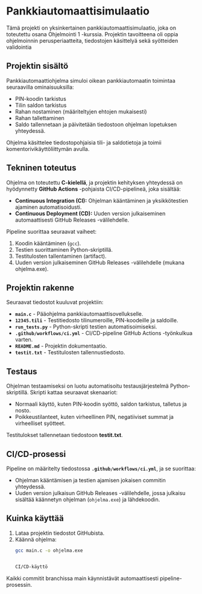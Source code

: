 # Pankkiautomaattisimulaatio

Tämä projekti on yksinkertainen pankkiautomaattisimulaatio, joka on toteutettu osana Ohjelmointi 1 -kurssia. Projektin tavoitteena oli oppia ohjelmoinnin perusperiaatteita, tiedostojen käsittelyä sekä syötteiden validointia

## Projektin sisältö

Pankkiautomaattiohjelma simuloi oikean pankkiautomaatin toimintaa seuraavilla ominaisuuksilla:
- PIN-koodin tarkistus
- Tilin saldon tarkistus
- Rahan nostaminen (määriteltyjen ehtojen mukaisesti)
- Rahan tallettaminen
- Saldo tallennetaan ja päivitetään tiedostoon ohjelman lopetuksen yhteydessä.

Ohjelma käsittelee tiedostopohjaisia tili- ja saldotietoja ja toimii komentorivikäyttöliittymän avulla.

## Tekninen toteutus

Ohjelma on toteutettu **C-kielellä**, ja projektin kehityksen yhteydessä on hyödynnetty **GitHub Actions** -pohjaista CI/CD-pipelineä, joka sisältää:
- **Continuous Integration (CI):** Ohjelman kääntäminen ja yksikkötestien ajaminen automatisoidusti.
- **Continuous Deployment (CD):** Uuden version julkaiseminen automaattisesti GitHub Releases -välilehdelle.

Pipeline suorittaa seuraavat vaiheet:
1. Koodin kääntäminen (`gcc`).
2. Testien suorittaminen Python-skriptillä.
3. Testitulosten tallentaminen (artifact).
4. Uuden version julkaiseminen GitHub Releases -välilehdelle (mukana ohjelma.exe).

## Projektin rakenne

Seuraavat tiedostot kuuluvat projektiin:
- **`main.c`** - Pääohjelma pankkiautomaattisovellukselle.
- **`12345.tili`** - Testitiedosto tilinumeroille, PIN-koodeille ja saldoille.
- **`run_tests.py`** - Python-skripti testien automatisoimiseksi.
- **`.github/workflows/ci.yml`** - CI/CD-pipeline GitHub Actions -työnkulkua varten.
- **`README.md`** - Projektin dokumentaatio.
- **`testit.txt`** - Testitulosten tallennustiedosto.

## Testaus

Ohjelman testaamiseksi on luotu automatisoitu testausjärjestelmä Python-skriptillä. Skripti kattaa seuraavat skenaariot:
- Normaali käyttö, kuten PIN-koodin syöttö, saldon tarkistus, talletus ja nosto.
- Poikkeustilanteet, kuten virheellinen PIN, negatiiviset summat ja virheelliset syötteet.

Testitulokset tallennetaan tiedostoon **testit.txt**.

## CI/CD-prosessi

Pipeline on määritelty tiedostossa **`.github/workflows/ci.yml`**, ja se suorittaa:
- Ohjelman kääntämisen ja testien ajamisen jokaisen commitin yhteydessä.
- Uuden version julkaisun GitHub Releases -välilehdelle, jossa julkaisu sisältää käännetyn ohjelman (`ohjelma.exe`) ja lähdekoodin.

## Kuinka käyttää

1. Lataa projektin tiedostot GitHubista.
2. Käännä ohjelma:
   ```bash
   gcc main.c -o ohjelma.exe


   CI/CD-käyttö
Kaikki commitit branchissa main käynnistävät automaattisesti pipeline-prosessin.

   
